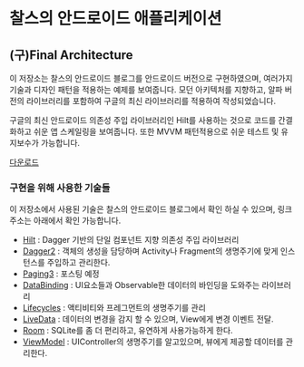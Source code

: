 # 찰스의 안드로이드 애플리케이션
## (구)Final Architecture
이 저장소는 찰스의 안드로이드 블로그를 안드로이드 버전으로 구현하였으며, 여러가지 기술과 디자인 패턴을 적용하는 예제를 보여줍니다. 모던 아키텍처를 지향하고, 알파 버전의 라이브러리를 포함하여 구글의 최신 라이브러리를 적용하여 작성되었습니다. 

구글의 최신 안드로이드 의존성 주입 라이브러리인 Hilt를 사용하는 것으로 코드를 간결화하고 쉬운 앱 스케일링을 보여줍니다. 또한 MVVM 패턴적용으로 쉬운 테스트 및 유지보수가 가능합니다.

[다운로드](https://play.google.com/store/apps/details?id=com.charlezz.android)

### 구현을 위해 사용한 기술들
이 저장소에서 사용된 기술은 찰스의 안드로이드 블로그에서 확인 하실 수 있으며, 링크 주소는 아래에서 확인 가능합니다.

- [Hilt](https://www.charlezz.com/?p=44416) : Dagger 기반의 단일 컴포넌트 지향 의존성 주입 라이브러리
- [Dagger2](https://www.charlezz.com/?p=428) : 객체의 생성을 담당하며 Activity나 Fragment의 생명주기에 맞게 인스턴스를 주입하고 관리한다.
- [Paging3](https://charlezz.com) : 포스팅 예정
- [DataBinding](https://developer.android.com/topic/libraries/data-binding/?hl=ko) : UI요소들과 Observable한 데이터의 바인딩을 도와주는 라이브러리
- [Lifecycles](https://developer.android.com/reference/android/arch/lifecycle/Lifecycle) :  액티비티와 프레그먼트의 생명주기를 관리
- [LiveData](http://www.charlezz.com/?p=363) : 데이터의 변경을 감지 할 수 있으며, View에게 변경 이벤트 전달.
- [Room](http://www.charlezz.com/?p=368) : SQLite를 좀 더 편리하고, 유연하게 사용가능하게 한다.
- [ViewModel](http://www.charlezz.com/?p=365) : UIController의 생명주기를 알고있으며, 뷰에게 제공할 데이터를 관리한다.


